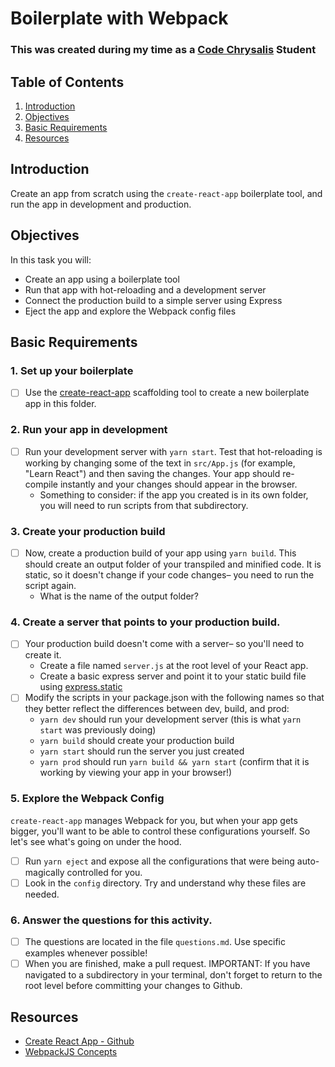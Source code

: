 # Boilerplate with Webpack
### This was created during my time as a [Code Chrysalis](https://codechrysalis.io) Student

## Table of Contents

1.  [Introduction](#introduction)
1.  [Objectives](#objectives)
1.  [Basic Requirements](#basic-requirements)
1.  [Resources](#resources)

## Introduction

Create an app from scratch using the `create-react-app` boilerplate tool, and run the app in development and production.

## Objectives

In this task you will:

* Create an app using a boilerplate tool
* Run that app with hot-reloading and a development server
* Connect the production build to a simple server using Express
* Eject the app and explore the Webpack config files

## Basic Requirements

### 1. Set up your boilerplate

* [ ] Use the [create-react-app](https://github.com/facebook/create-react-app) scaffolding tool to create a new boilerplate app in this folder.

### 2. Run your app in development

* [ ] Run your development server with `yarn start`. Test that hot-reloading is working by changing some of the text in `src/App.js` (for example, "Learn React") and then saving the changes. Your app should re-compile instantly and your changes should appear in the browser. 
  - Something to consider: if the app you created is in its own folder, you will need to run scripts from that subdirectory.

### 3. Create your production build

* [ ] Now, create a production build of your app using `yarn build`. This should create an output folder of your transpiled and minified code. It is static, so it doesn't change if your code changes– you need to run the script again.
  - What is the name of the output folder?

### 4. Create a server that points to your production build.

* [ ] Your production build doesn't come with a server– so you'll need to create it.
  - Create a file named `server.js` at the root level of your React app.
  - Create a basic express server and point it to your static build file using [express.static](https://expressjs.com/en/starter/static-files.html)
* [ ] Modify the scripts in your package.json with the following names so that they better reflect the differences between dev, build, and prod:
  - `yarn dev` should run your development server (this is what `yarn start` was previously doing)
  - `yarn build` should create your production build
  - `yarn start` should run the server you just created
  - `yarn prod` should run `yarn build && yarn start` (confirm that it is working by viewing your app in your browser!)

### 5. Explore the Webpack Config

`create-react-app` manages Webpack for you, but when your app gets bigger, you'll want to be able to control these configurations yourself. So let's see what's going on under the hood.

* [ ] Run `yarn eject` and expose all the configurations that were being auto-magically controlled for you.
* [ ] Look in the `config` directory. Try and understand why these files are needed.

### 6. Answer the questions for this activity.

* [ ] The questions are located in the file `questions.md`. Use specific examples whenever possible!
* [ ] When you are finished, make a pull request. IMPORTANT: If you have navigated to a subdirectory in your terminal, don't forget to return to the root level before committing your changes to Github. 

## Resources

* [Create React App - Github](https://github.com/facebook/create-react-app)
* [WebpackJS Concepts](https://webpack.js.org/concepts)

